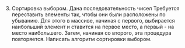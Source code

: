 3. Сортировка выбором. Дана последовательность чисел 
Требуется переставить элементы так, 
чтобы они были расположены по убыванию. Для этого в массиве, начиная с первого, выбирается наибольший 
элемент и ставится на первое место, а первый - на место наибольшего. Затем, начиная со второго, эта процедура 
повторяется. Написать алгоритм сортировки выбором. 